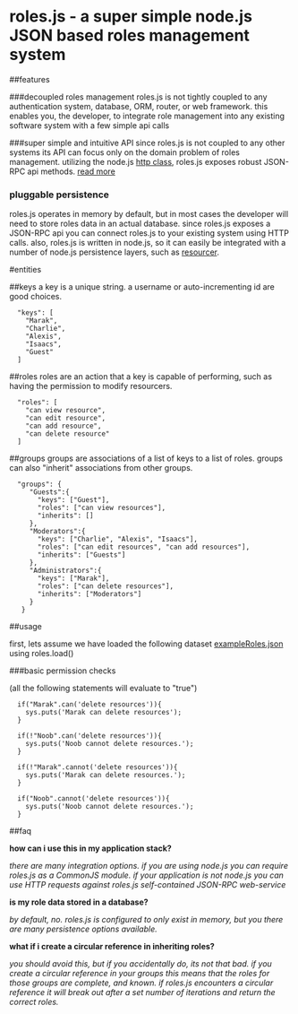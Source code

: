 

# roles.js - a super simple node.js JSON based roles management system

##features

###decoupled roles management
roles.js is not tightly coupled to any authentication system, database, ORM, router, or web framework. this enables you, the developer, to integrate role management into any existing software system with a few simple api calls

###super simple and intuitive API
since roles.js is not coupled to any other systems its API can focus only on the domain problem of roles management. utilizing the node.js <a href = "http://nodejs.org/api.html#http-server-152">http class</a>, roles.js exposes robust JSON-RPC api methods. <a href = "#API">read more</a>

### pluggable persistence 
roles.js operates in memory by default, but in most cases the developer will need to store roles data in an actual database. since roles.js exposes a JSON-RPC api you can connect roles.js to your existing system using HTTP calls. also, roles.js  is written in node.js, so it can easily be integrated with a number of node.js persistence layers, such as <a href = "http://github.com/cloudhead/resourcer">resourcer</a>.


#entities

##keys
a key is a unique string. a username or auto-incrementing id are good choices.

      "keys": [
        "Marak",
        "Charlie",
        "Alexis",
        "Isaacs",
        "Guest"
      ]

##roles
roles are an action that a key is capable of performing, such as having the permission to modify resourcers.

      "roles": [
        "can view resource",
        "can edit resource",
        "can add resource",
        "can delete resource"
      ]


##groups
groups are associations of a list of keys to a list of roles. groups can also "inherit" associations from other groups. 

      "groups": {
         "Guests":{
           "keys": ["Guest"],
           "roles": ["can view resources"],
           "inherits": []
         },
         "Moderators":{
           "keys": ["Charlie", "Alexis", "Isaacs"],
           "roles": ["can edit resources", "can add resources"],
           "inherits": ["Guests"]
         },
         "Administrators":{
           "keys": ["Marak"],
           "roles": ["can delete resources"],
           "inherits": ["Moderators"]
         }
       }

##usage

first, lets assume we have loaded the following dataset <a href = "exampleRoles.json">exampleRoles.json</a> using roles.load()

###basic permission checks
 
(all the following statements will evaluate to "true")

      if("Marak".can('delete resources')){
        sys.puts('Marak can delete resources'); 
      }

      if(!"Noob".can('delete resources')){
        sys.puts('Noob cannot delete resources.'); 
      }

      if(!"Marak".cannot('delete resources')){
        sys.puts('Marak can delete resources.'); 
      }

      if("Noob".cannot('delete resources')){
        sys.puts('Noob cannot delete resources.'); 
      }

##faq

**how can i use this in my application stack?**

*there are many integration options. if you are using node.js you can require roles.js as a CommonJS module. if your application is not node.js you can use HTTP requests against roles.js self-contained JSON-RPC web-service*

**is my role data stored in a database?**

*by default, no. roles.js is configured to only exist in memory, but you there are many persistence options available.*

**what if i create a circular reference in inheriting roles?**

*you should avoid this, but if you accidentally do, its not that bad. if you create a circular reference in your groups this means that the roles for those groups are complete, and known. if roles.js encounters a circular reference it will break out after a set number of iterations and return the correct roles.*